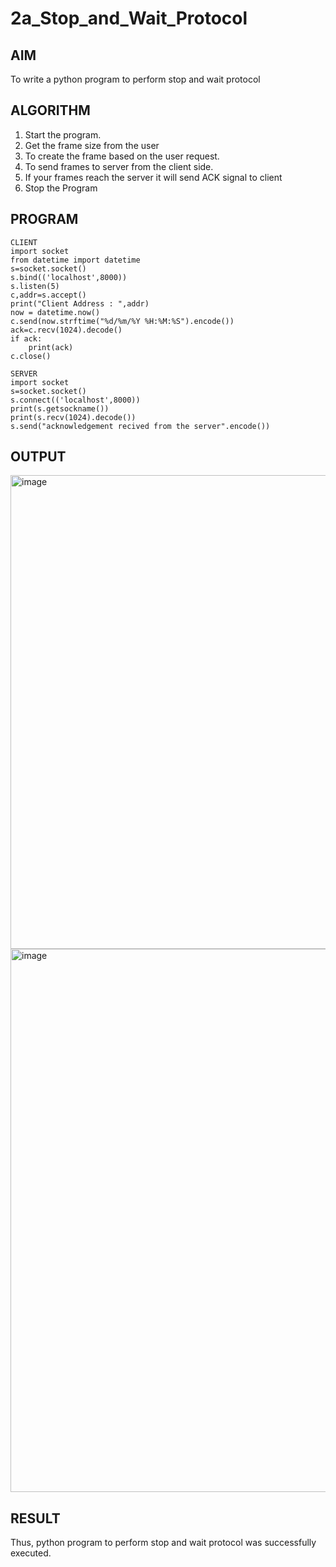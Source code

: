 # 2a_Stop_and_Wait_Protocol
## AIM 
To write a python program to perform stop and wait protocol
## ALGORITHM
1. Start the program.
2. Get the frame size from the user
3. To create the frame based on the user request.
4. To send frames to server from the client side.
5. If your frames reach the server it will send ACK signal to client
6. Stop the Program
## PROGRAM
```
CLIENT
import socket
from datetime import datetime
s=socket.socket()
s.bind(('localhost',8000))
s.listen(5)
c,addr=s.accept()
print("Client Address : ",addr)
now = datetime.now()
c.send(now.strftime("%d/%m/%Y %H:%M:%S").encode())
ack=c.recv(1024).decode()
if ack:
    print(ack)
c.close()
```
```
SERVER
import socket 
s=socket.socket() 
s.connect(('localhost',8000)) 
print(s.getsockname()) 
print(s.recv(1024).decode()) 
s.send("acknowledgement recived from the server".encode())
```
## OUTPUT
<img width="769" height="758" alt="image" src="https://github.com/user-attachments/assets/3b3fd888-0a68-416e-b203-cd4315edcec5" />
<img width="864" height="869" alt="image" src="https://github.com/user-attachments/assets/e9542470-5e1f-48d3-8a0c-2470fada998d" />



## RESULT
Thus, python program to perform stop and wait protocol was successfully executed.
